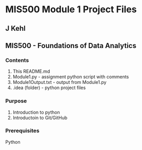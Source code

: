 # MIS500 Module 1 Project Files

## J Kehl

## MIS500 - Foundations of Data Analytics

### Contents
1. This README.md
2. Module1.py 		- assignment python script with comments
3. Module1Output.txt	- output from Module1.py
4. .idea (folder)	- python project files

### Purpose
1. Introduction to python
2. Introductoin to Git/GitHub

### Prerequisites
Python


